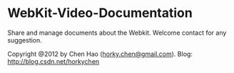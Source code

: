 WebKit-Video-Documentation
==========================

Share and manage documents about the Webkit. Welcome contact for any suggestion.

Copyright @2012 by Chen Hao (horky.chen@gmail.com).
Blog: http://blog.csdn.net/horkychen

